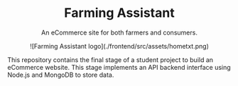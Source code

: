 <h1 align="center">Farming Assistant</h1>
<p align="center">An eCommerce site for both farmers and consumers.</p>

<p align="center">
  ![Farming Assistant logo](./frontend/src/assets/hometxt.png)
</p>


This repository contains the final stage of a student project to build an eCommerce website. This stage implements an API backend interface using Node.js and MongoDB to store data. 
